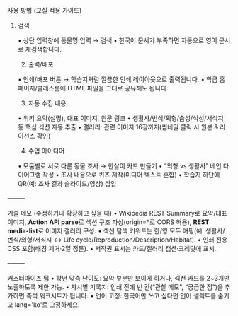 사용 방법 (교실 적용 가이드)
	
1.	검색

	•	상단 입력창에 동물명 입력 → 검색
	•	한국어 문서가 부족하면 자동으로 영어 문서로 재검색합니다.

	2.	출력/배포

	•	인쇄/배포 버튼 → 학습지처럼 깔끔한 인쇄 레이아웃으로 출력됩니다.
	•	학급 홈페이지/클래스룸에 HTML 파일을 그대로 공유해도 됩니다.

	3.	자동 수집 내용

	•	위키 요약(설명), 대표 이미지, 원문 링크
	•	생활사/번식/외형/습성/식성/서식지 등 핵심 섹션 자동 추출
	•	갤러리: 관련 이미지 16장까지(썸네일 클릭 시 원본 & 라이선스 확인)

	4.	수업 아이디어

	•	모둠별로 서로 다른 동물 조사 → 한살이 카드 만들기
	•	“외형 vs 생활사” 베인 다이어그램 작성
	•	조사 내용으로 퀴즈 제작(미디어·텍스트 혼합)
	•	학습지 하단에 QR(예: 조사 결과 슬라이드/영상) 삽입

⸻

기술 메모 (수정하거나 확장하고 싶을 때)
	•	Wikipedia REST Summary로 요약/대표이미지,
**Action API parse**로 섹션 구조 파싱(origin=*로 CORS 허용),
**REST media-list**로 이미지 갤러리 구성.
	•	섹션 탐색 키워드는 한/영 모두 매핑(예: 생활사/번식/외형/서식지 ↔ Life cycle/Reproduction/Description/Habitat).
	•	인쇄 전용 CSS 포함(배경 제거·2열 정돈).
	•	저작권 표시는 카드/갤러리 캡션·크레딧에 표시.

⸻

커스터마이즈 팁
	•	학년 맞춤 난이도: 요약 부분만 보이게 하거나, 섹션 카드를 2~3개만 노출하도록 제한 가능.
	•	차시별 기록지: 인쇄 전에 빈 칸(“관찰 메모”, “궁금한 점”)을 추가하면 즉석 워크시트가 됩니다.
	•	언어 고정: 한국어만 쓰고 싶다면 언어 셀렉트를 숨기고 lang='ko'로 고정하세요.
